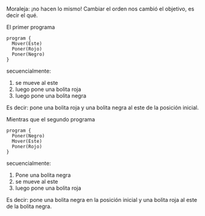 Moraleja: ¡no hacen lo mismo! Cambiar el orden nos cambió el objetivo, es decir el qué.

El primer programa 

```puppet
program {
  Mover(Este)
  Poner(Rojo)
  Poner(Negro)
}
```
secuencialmente:

1. se mueve al este
1. luego pone una bolita roja
1. luego pone una bolita negra

Es decir: pone una bolita roja y una bolita negra al este de la posición inicial.

Mientras que el segundo programa

```puppet
program {
  Poner(Negro)
  Mover(Este)
  Poner(Rojo)
}
```
secuencialmente:

1. Pone una bolita negra
1. se mueve al este
1. luego pone una bolita roja

Es decir: pone una bolita negra en la posición inicial y una bolita roja al este de la bolita negra.

